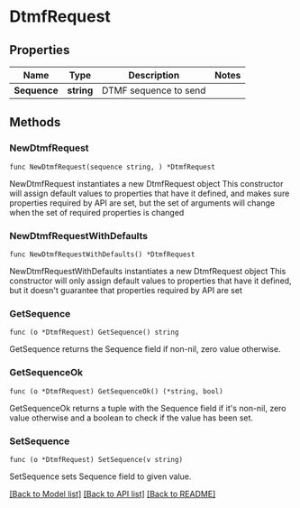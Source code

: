 # DtmfRequest

## Properties

Name | Type | Description | Notes
------------ | ------------- | ------------- | -------------
**Sequence** | **string** | DTMF sequence to send | 

## Methods

### NewDtmfRequest

`func NewDtmfRequest(sequence string, ) *DtmfRequest`

NewDtmfRequest instantiates a new DtmfRequest object
This constructor will assign default values to properties that have it defined,
and makes sure properties required by API are set, but the set of arguments
will change when the set of required properties is changed

### NewDtmfRequestWithDefaults

`func NewDtmfRequestWithDefaults() *DtmfRequest`

NewDtmfRequestWithDefaults instantiates a new DtmfRequest object
This constructor will only assign default values to properties that have it defined,
but it doesn't guarantee that properties required by API are set

### GetSequence

`func (o *DtmfRequest) GetSequence() string`

GetSequence returns the Sequence field if non-nil, zero value otherwise.

### GetSequenceOk

`func (o *DtmfRequest) GetSequenceOk() (*string, bool)`

GetSequenceOk returns a tuple with the Sequence field if it's non-nil, zero value otherwise
and a boolean to check if the value has been set.

### SetSequence

`func (o *DtmfRequest) SetSequence(v string)`

SetSequence sets Sequence field to given value.



[[Back to Model list]](../README.md#documentation-for-models) [[Back to API list]](../README.md#documentation-for-api-endpoints) [[Back to README]](../README.md)


